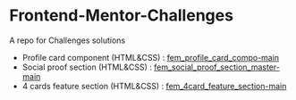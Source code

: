 # Frontend-Mentor-Challenges
A repo for Challenges solutions

- Profile card component (HTML&CSS) : [fem_profile_card_compo-main](https://github.com/jgautrais/Frontend-Mentor-Challenges/tree/main/fem_profile_card_compo-main)
- Social proof section (HTML&CSS) : [fem_social_proof_section_master-main](https://github.com/jgautrais/Frontend-Mentor-Challenges/tree/main/fem_social_proof_section_master-main)
- 4 cards feature section (HTML&CSS) : [fem_4card_feature_section-main](https://github.com/jgautrais/Frontend-Mentor-Challenges/tree/main/fem_4card_feature_section-main)
